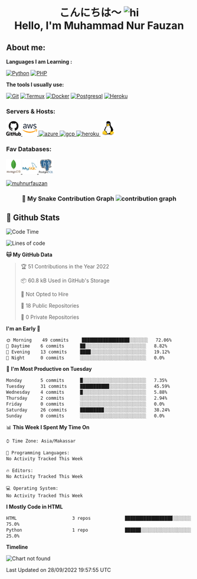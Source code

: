 <h1 align="center">こんにちは〜 <img src="https://user-images.githubusercontent.com/1303154/88677602-1635ba80-d120-11ea-84d8-d263ba5fc3c0.gif" width="40px" alt="hi"><br>Hello, I'm Muhammad Nur Fauzan</h1>

## **About me**:

**Languages I am Learning :**

[![Python](https://img.shields.io/badge/-Python-%232c3e50?style=flat-square&logo=python)](https://python.org)
[![PHP](https://img.shields.io/badge/-PHP-%232c3e50?style=flat-square&logo=php)](https://php.net)

**The tools I usually use:**

[![Git](https://img.shields.io/badge/-Git-%23F05032?style=flat-square&logo=git&logoColor=%23ffffff)](https://git-scm.com)
[![Termux](https://img.shields.io/badge/-Termux-%232c3e50?style=flat-square&logo=typescript)](https://termux.com)
[![Docker](https://img.shields.io/badge/-Docker-%23007ACC?style=flat-square&logo=docker)](https://www.docker.com/)
[![Postgresql](https://img.shields.io/badge/-Postgresql-%232c3e50?style=flat-square&logo=postgresql)](https://postgresql.org)
[![Heroku](https://img.shields.io/badge/-Heroku-purple?style=flat-square&logo=heroku)](https://heroku.com)

<h3 align="left">Servers & Hosts:</h3>
<p align="left"> <a href="https://github.com/" target="_blank"> <img src="https://github.com/devicons/devicon/raw/master/icons/github/github-original-wordmark.svg" alt="github" width="40" height="40"/> </a> <a href="https://aws.amazon.com" target="_blank"> <img src="https://raw.githubusercontent.com/devicons/devicon/master/icons/amazonwebservices/amazonwebservices-original-wordmark.svg" alt="aws" width="40" height="40"/> </a> <a href="https://azure.microsoft.com/en-in/" target="_blank"> <img src="https://www.vectorlogo.zone/logos/microsoft_azure/microsoft_azure-icon.svg" alt="azure" width="40" height="40"/> </a> <a href="https://cloud.google.com" target="_blank"> <img src="https://www.vectorlogo.zone/logos/google_cloud/google_cloud-icon.svg" alt="gcp" width="40" height="40"/> </a> <a href="https://heroku.com" target="_blank"> <img src="https://www.vectorlogo.zone/logos/heroku/heroku-icon.svg" alt="heroku" width="40" height="40"/> </a> <a href="https://www.linux.org/" target="_blank"> <img src="https://raw.githubusercontent.com/devicons/devicon/master/icons/linux/linux-original.svg" alt="linux" width="40" height="40"/> </a> </p>

<h3 align="left">Fav Databases:</h3>
<p align="left"> <a href="https://www.mongodb.com/" target="_blank"> <img src="https://raw.githubusercontent.com/devicons/devicon/master/icons/mongodb/mongodb-original-wordmark.svg" alt="mongodb" width="40" height="40"/> </a> <a href="https://www.mysql.com/" target="_blank"> <img src="https://raw.githubusercontent.com/devicons/devicon/master/icons/mysql/mysql-original-wordmark.svg" alt="mysql" width="40" height="40"/> </a> <a href="https://www.postgresql.org" target="_blank"> <img src="https://raw.githubusercontent.com/devicons/devicon/master/icons/postgresql/postgresql-original-wordmark.svg" alt="postgresql" width="40" height="40"/> </a> </p>

<p align="left"> <a href="https://github.com/muhnurfauzan"><img src="https://github-profile-trophy.vercel.app/?username=muhnurfauzan" alt="muhnurfauzan" /></a> </p>

<p align="center">
  <h3 align="center">🐍 My Snake Contribution Graph 
    <img src="https://github.com/muhnurfauzan/muhnurfauzan/raw/output/github-contribution-grid-snake.svg" alt="contribution graph">
  </h3>
</p>


##  🐙 **Github Stats**

<!--START_SECTION:waka-->
![Code Time](http://img.shields.io/badge/Code%20Time-66%20hrs%2022%20mins-blue)

![Lines of code](https://img.shields.io/badge/From%20Hello%20World%20I%27ve%20Written--15%20lines%20of%20code-blue)

**🐱 My GitHub Data** 

> 🏆 51 Contributions in the Year 2022
 > 
> 📦 60.8 kB Used in GitHub's Storage 
 > 
> 🚫 Not Opted to Hire
 > 
> 📜 18 Public Repositories 
 > 
> 🔑 0 Private Repositories  
 > 
**I'm an Early 🐤** 

```text
🌞 Morning    49 commits     ██████████████████░░░░░░░   72.06% 
🌆 Daytime    6 commits      ██░░░░░░░░░░░░░░░░░░░░░░░   8.82% 
🌃 Evening    13 commits     ████░░░░░░░░░░░░░░░░░░░░░   19.12% 
🌙 Night      0 commits      ░░░░░░░░░░░░░░░░░░░░░░░░░   0.0%

```
📅 **I'm Most Productive on Tuesday** 

```text
Monday       5 commits      █░░░░░░░░░░░░░░░░░░░░░░░░   7.35% 
Tuesday      31 commits     ███████████░░░░░░░░░░░░░░   45.59% 
Wednesday    4 commits      █░░░░░░░░░░░░░░░░░░░░░░░░   5.88% 
Thursday     2 commits      ░░░░░░░░░░░░░░░░░░░░░░░░░   2.94% 
Friday       0 commits      ░░░░░░░░░░░░░░░░░░░░░░░░░   0.0% 
Saturday     26 commits     █████████░░░░░░░░░░░░░░░░   38.24% 
Sunday       0 commits      ░░░░░░░░░░░░░░░░░░░░░░░░░   0.0%

```


📊 **This Week I Spent My Time On** 

```text
⌚︎ Time Zone: Asia/Makassar

💬 Programming Languages: 
No Activity Tracked This Week

🔥 Editors: 
No Activity Tracked This Week

💻 Operating System: 
No Activity Tracked This Week

```

**I Mostly Code in HTML** 

```text
HTML                     3 repos             ██████████████████░░░░░░░   75.0% 
Python                   1 repo              ██████░░░░░░░░░░░░░░░░░░░   25.0%

```


**Timeline**

![Chart not found](https://raw.githubusercontent.com/muhnurfauzan/muhnurfauzan/main/charts/bar_graph.png) 


 Last Updated on 28/09/2022 19:57:55 UTC
<!--END_SECTION:waka-->

